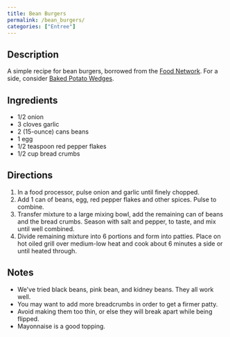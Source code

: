 ```yaml
---
title: Bean Burgers
permalink: /bean_burgers/
categories: ["Entree"]
---
```


Description
-----------

A simple recipe for bean burgers, borrowed from the [Food Network](http://www.foodnetwork.com/recipes/sandra-lee/black-bean-burgers-recipe/index.html). For a side, consider [Baked Potato Wedges](/Baked_Potato_Wedges "wikilink").

Ingredients
-----------

-   1/2 onion
-   3 cloves garlic
-   2 (15-ounce) cans beans
-   1 egg
-   1/2 teaspoon red pepper flakes
-   1/2 cup bread crumbs

Directions
----------

1.  In a food processor, pulse onion and garlic until finely chopped.
2.  Add 1 can of beans, egg, red pepper flakes and other spices. Pulse to combine.
3.  Transfer mixture to a large mixing bowl, add the remaining can of beans and the bread crumbs. Season with salt and pepper, to taste, and mix until well combined.
4.  Divide remaining mixture into 6 portions and form into patties. Place on hot oiled grill over medium-low heat and cook about 6 minutes a side or until heated through.

Notes
-----

-   We've tried black beans, pink bean, and kidney beans. They all work well.
-   You may want to add more breadcrumbs in order to get a firmer patty.
-   Avoid making them too thin, or else they will break apart while being flipped.
-   Mayonnaise is a good topping.
